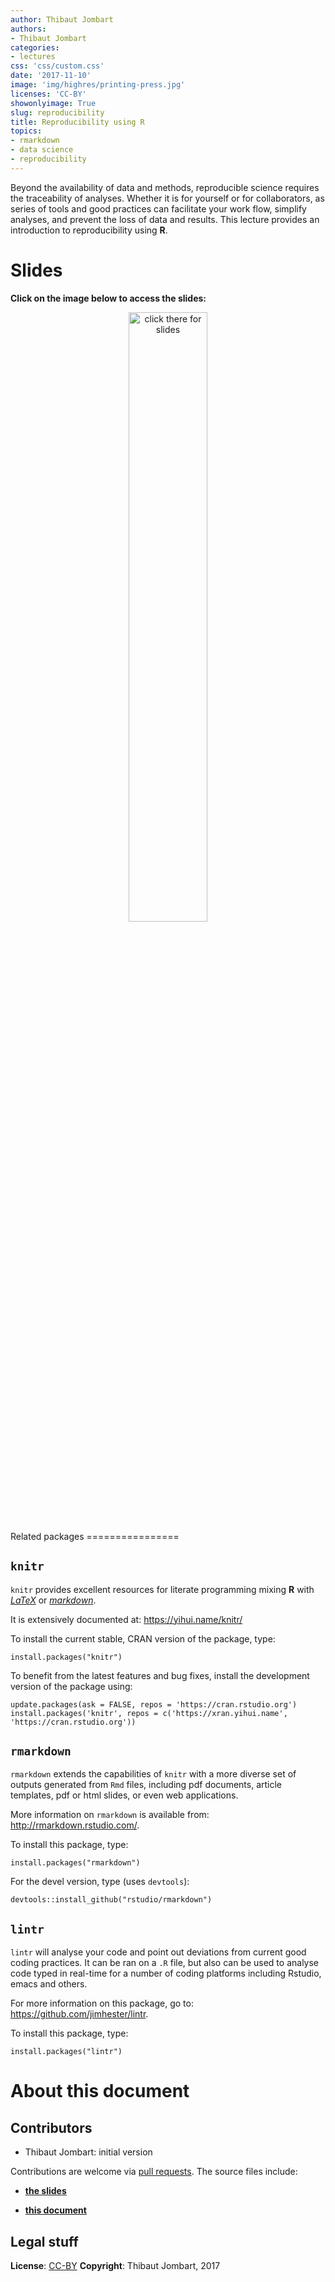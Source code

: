```yaml
---
author: Thibaut Jombart
authors:
- Thibaut Jombart
categories:
- lectures
css: 'css/custom.css'
date: '2017-11-10'
image: 'img/highres/printing-press.jpg'
licenses: 'CC-BY'
showonlyimage: True
slug: reproducibility
title: Reproducibility using R
topics:
- rmarkdown
- data science
- reproducibility
---
```


Beyond the availability of data and methods, reproducible science
requires the traceability of analyses. Whether it is for yourself or for
collaborators, as series of tools and good practices can facilitate your
work flow, simplify analyses, and prevent the loss of data and results.
This lecture provides an introduction to reproducibility using **R**.

Slides
======

**Click on the image below to access the slides:**

<center>
<a href="../../slides/reproducibility/reproducibility.html"><img class="gateway" src="../../img/highres/printing-press.jpg" width="50%" alt="click there for slides" align="middle"></a>
</center>
Related packages
================

`knitr`
-------

`knitr` provides excellent resources for literate programming mixing
**R** with [*LaTeX*](https://en.wikipedia.org/wiki/LaTeX) or
[*markdown*](https://en.wikipedia.org/wiki/Markdown).

It is extensively documented at: <https://yihui.name/knitr/>

To install the current stable, CRAN version of the package, type:

``` {.r}
install.packages("knitr")
```

To benefit from the latest features and bug fixes, install the
development version of the package using:

``` {.r}
update.packages(ask = FALSE, repos = 'https://cran.rstudio.org')
install.packages('knitr', repos = c('https://xran.yihui.name', 'https://cran.rstudio.org'))
```

`rmarkdown`
-----------

`rmarkdown` extends the capabilities of `knitr` with a more diverse set
of outputs generated from `Rmd` files, including pdf documents, article
templates, pdf or html slides, or even web applications.

More information on `rmarkdown` is available from:
<http://rmarkdown.rstudio.com/>.

To install this package, type:

``` {.r}
install.packages("rmarkdown")
```

For the devel version, type (uses `devtools`):

``` {.r}
devtools::install_github("rstudio/rmarkdown")
```

`lintr`
-------

`lintr` will analyse your code and point out deviations from current
good coding practices. It can be ran on a `.R` file, but also can be
used to analyse code typed in real-time for a number of coding platforms
including Rstudio, emacs and others.

For more information on this package, go to:
<https://github.com/jimhester/lintr>.

To install this package, type:

``` {.r}
install.packages("lintr")
```

About this document
===================

Contributors
------------

-   Thibaut Jombart: initial version

Contributions are welcome via [pull
requests](https://github.com/reconhub/learn/pulls). The source files
include:

-   [**the
    slides**](https://raw.githubusercontent.com/reconhub/learn/master/static/slides/reproducibility/reproducibility.Rmd)

-   [**this
    document**](https://raw.githubusercontent.com/reconhub/learn/master/content/post/reproducibility.Rmd)

Legal stuff
-----------

**License**: [CC-BY](https://creativecommons.org/licenses/by/3.0/)
**Copyright**: Thibaut Jombart, 2017
